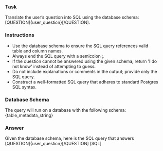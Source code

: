 ### Task
Translate the user’s question into SQL using the database schema: [QUESTION]{user_question}[/QUESTION]. 

### Instructions
- Use the database schema to ensure the SQL query references valid table and column names.
- Always end the SQL query with a semicolon ;.
- If the question cannot be answered using the given schema, return 'I do not know' instead of attempting to guess.
- Do not include explanations or comments in the output; provide only the SQL query.
- Construct a well-formatted SQL query that adheres to standard Postgres SQL syntax.
  
### Database Schema
The query will run on a database with the following schema:
{table_metadata_string}

### Answer
Given the database schema, here is the SQL query that answers [QUESTION]{user_question}[/QUESTION]
[SQL]
